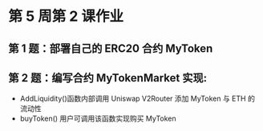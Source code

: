 # 第 5 周第 2 课作业

## 第 1 题：部署自己的 ERC20 合约 MyToken

## 第 2 题：编写合约 MyTokenMarket 实现:

- AddLiquidity()函数内部调用 Uniswap V2Router 添加 MyToken 与 ETH 的流动性
- buyToken() 用户可调用该函数实现购买 MyToken
